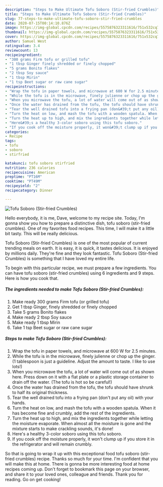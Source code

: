 ```yaml
---
description: "Steps to Make Ultimate Tofu Soboro (Stir-fried Crumbles)"
title: "Steps to Make Ultimate Tofu Soboro (Stir-fried Crumbles)"
slug: 77-steps-to-make-ultimate-tofu-soboro-stir-fried-crumbles
date: 2020-07-15T00:14:10.876Z
image: https://img-global.cpcdn.com/recipes/5575876323311616/751x532cq70/tofu-soboro-stir-fried-crumbles-recipe-main-photo.jpg
thumbnail: https://img-global.cpcdn.com/recipes/5575876323311616/751x532cq70/tofu-soboro-stir-fried-crumbles-recipe-main-photo.jpg
cover: https://img-global.cpcdn.com/recipes/5575876323311616/751x532cq70/tofu-soboro-stir-fried-crumbles-recipe-main-photo.jpg
author: Samuel West
ratingvalue: 3.4
reviewcount: 13
recipeingredient:
- "300 grams Firm tofu or grilled tofu"
- "1 tbsp Ginger finely shredded or finely chopped"
- "5 grams Bonito flakes"
- "2 tbsp Soy sauce"
- "1 tbsp Mirin"
- "1 tsp Beet sugar or raw cane sugar"
recipeinstructions:
- "Wrap the tofu in paper towels, and microwave at 600 W for 2.5 minutes."
- "While the tofu is in the microwave, finely julienne or chop up the ginger. (1 tablespoon is just a guideline. Adjust the amount to taste. I like to use lots!)"
- "When you microwave the tofu, a lot of water will come out of as shown here. Press down on it with a flat plate or a plastic storage container to drain off the water. (The tofu is hot so be careful!)"
- "Once the water has drained from the tofu, the tofu should have shrunk to half its original thickness."
- "Tear the well drained tofu into a frying pan (don&#39;t put any oil) with your hands."
- "Turn the heat on low, and mash the tofu with a wooden spatula. When it has become fine and crumbly, add the rest of the ingredients."
- "Turn the heat up to high, and mix the ingredients together while letting the moisture evaporate. When almost all the moisture is gone and the mixture starts to make crackling sounds, it&#39;s done!"
- "Here&#39;s a healthy 3-color soboro using this tofu soboro."
- "If you cook off the moisture properly, it won&#39;t clump up if you store it in the refrigerator and will remain crumbly."
categories:
- Recipe
tags:
- tofu
- soboro
- stirfried

katakunci: tofu soboro stirfried 
nutrition: 236 calories
recipecuisine: American
preptime: "PT16M"
cooktime: "PT49M"
recipeyield: "2"
recipecategory: Dinner

---
```



![Tofu Soboro (Stir-fried Crumbles)](https://img-global.cpcdn.com/recipes/5575876323311616/751x532cq70/tofu-soboro-stir-fried-crumbles-recipe-main-photo.jpg)

Hello everybody, it is me, Dave, welcome to my recipe site. Today, I'm gonna show you how to prepare a distinctive dish, tofu soboro (stir-fried crumbles). One of my favorites food recipes. This time, I will make it a little bit tasty. This will be really delicious.

Tofu Soboro (Stir-fried Crumbles) is one of the most popular of current trending meals on earth. It is easy, it is quick, it tastes delicious. It is enjoyed by millions daily. They're fine and they look fantastic. Tofu Soboro (Stir-fried Crumbles) is something that I have loved my entire life.




To begin with this particular recipe, we must prepare a few ingredients. You can have tofu soboro (stir-fried crumbles) using 6 ingredients and 9 steps. Here is how you cook that.

<!--inarticleads1-->

##### The ingredients needed to make Tofu Soboro (Stir-fried Crumbles):

1. Make ready 300 grams Firm tofu (or grilled tofu)
1. Get 1 tbsp Ginger, finely shredded or finely chopped
1. Take 5 grams Bonito flakes
1. Make ready 2 tbsp Soy sauce
1. Make ready 1 tbsp Mirin
1. Take 1 tsp Beet sugar or raw cane sugar




<!--inarticleads2-->

##### Steps to make Tofu Soboro (Stir-fried Crumbles):

1. Wrap the tofu in paper towels, and microwave at 600 W for 2.5 minutes.
1. While the tofu is in the microwave, finely julienne or chop up the ginger. (1 tablespoon is just a guideline. Adjust the amount to taste. I like to use lots!)
1. When you microwave the tofu, a lot of water will come out of as shown here. Press down on it with a flat plate or a plastic storage container to drain off the water. (The tofu is hot so be careful!)
1. Once the water has drained from the tofu, the tofu should have shrunk to half its original thickness.
1. Tear the well drained tofu into a frying pan (don&#39;t put any oil) with your hands.
1. Turn the heat on low, and mash the tofu with a wooden spatula. When it has become fine and crumbly, add the rest of the ingredients.
1. Turn the heat up to high, and mix the ingredients together while letting the moisture evaporate. When almost all the moisture is gone and the mixture starts to make crackling sounds, it&#39;s done!
1. Here&#39;s a healthy 3-color soboro using this tofu soboro.
1. If you cook off the moisture properly, it won&#39;t clump up if you store it in the refrigerator and will remain crumbly.




So that is going to wrap it up with this exceptional food tofu soboro (stir-fried crumbles) recipe. Thanks so much for your time. I'm confident that you will make this at home. There is gonna be more interesting food at home recipes coming up. Don't forget to bookmark this page on your browser, and share it to your loved ones, colleague and friends. Thank you for reading. Go on get cooking!
